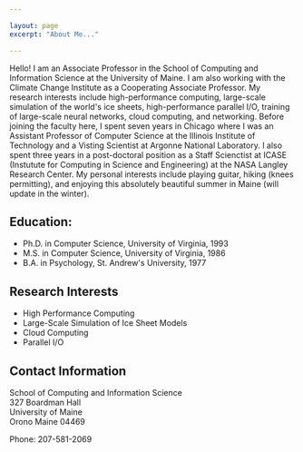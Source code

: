 ```yaml
---

layout: page
excerpt: "About Me..."

---
```

Hello! I am an Associate Professor in the School of Computing and Information Science at the University of Maine. I am also working with the Climate Change Institute as a Cooperating Associate Professor. My research interests include high-performance computing, large-scale simulation of the world's ice sheets, high-performance parallel I/O, training of large-scale neural networks, cloud computing, and networking. Before joining the faculty here, I spent seven years in Chicago where I was an Assistant Professor of Computer Science at the Illinois Institute of Technology and a Visting Scientist at Argonne National Laboratory. I also spent three years in a post-doctoral position as a Staff Scienctist at ICASE (Instutute for Computing in Science and Engineering) at the NASA Langley Research Center. My personal interests include playing guitar, hiking (knees permitting), and enjoying this absolutely beautiful summer in Maine (will update in the winter).  

## Education:

- Ph.D. in Computer Science, University of Virginia, 1993 <br>
- M.S. in Computer Science, University of Virginia, 1986 <br>
- B.A. in Psychology, St. Andrew's University, 1977


## Research Interests

- High Performance Computing
- Large-Scale Simulation of Ice Sheet Models
- Cloud Computing
- Parallel I/O

## Contact Information

 School of Computing and Information Science <br>
 327 Boardman Hall <br>
 University of Maine <br>
 Orono Maine 04469

 Phone: 207-581-2069


